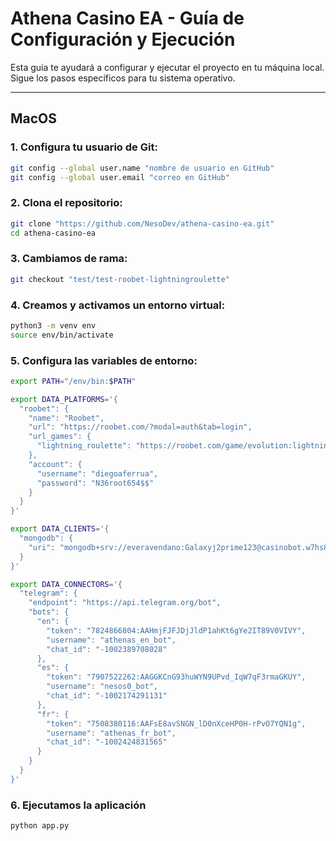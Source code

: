 # Athena Casino EA - Guía de Configuración y Ejecución

Esta guía te ayudará a configurar y ejecutar el proyecto en tu máquina local. Sigue los pasos específicos para tu sistema operativo.

---

## **MacOS**

### 1. Configura tu usuario de Git:

```bash
git config --global user.name "nombre de usuario en GitHub"
git config --global user.email "correo en GitHub"
```

### 2. Clona el repositorio:
```bash
git clone "https://github.com/NesoDev/athena-casino-ea.git"
cd athena-casino-ea
```

### 3. Cambiamos de rama:
```bash
git checkout "test/test-roobet-lightningroulette"
```

### 4. Creamos y activamos un entorno virtual:
```bash
python3 -m venv env
source env/bin/activate
```

### 5. Configura las variables de entorno:
```bash
export PATH="/env/bin:$PATH"
```
```bash
export DATA_PLATFORMS='{
  "roobet": {
    "name": "Roobet",
    "url": "https://roobet.com/?modal=auth&tab=login",
    "url_games": {
      "lightning_roulette": "https://roobet.com/game/evolution:lightning_roulette?modal=auth&tab=login"
    },
    "account": {
      "username": "diegoaferrua",
      "password": "N36root654$$"
    }
  }
}'
```
```bash
export DATA_CLIENTS='{
  "mongodb": {
    "uri": "mongodb+srv://everavendano:Galaxyj2prime123@casinobot.w7hs8.mongodb.net/CasinoBot?retryWrites=true&w=majority"
  }
}'
```
```bash
export DATA_CONNECTORS='{
  "telegram": {
    "endpoint": "https://api.telegram.org/bot",
    "bots": {
      "en": {
        "token": "7824866804:AAHmjFJFJDjJldP1ahKt6gYe2IT89V0VIVY",
        "username": "athenas_en_bot",
        "chat_id": "-1002389708028"
      },
      "es": {
        "token": "7907522262:AAGGKCnG93huWYN9UPvd_IqW7qF3rmaGKUY",
        "username": "nesos0_bot",
        "chat_id": "-1002174291131"
      },
      "fr": {
        "token": "7508380116:AAFsE8avSNGN_lD0nXceHP0H-rPvO7YQN1g",
        "username": "athenas_fr_bot",
        "chat_id": "-1002424831565"
      }
    }
  }
}'
```

### 6. Ejecutamos la aplicación
```bash
python app.py
```

